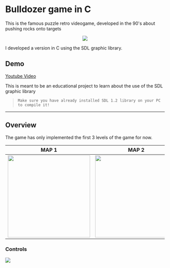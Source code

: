 # Bulldozer game in C
This is the famous puzzle retro videogame, developed in the 90's about pushing rocks onto targets

<p align="center">
  <img src="Images/BattleCity.png">
</p>

I developed a version in C using the SDL graphic library.

## Demo

[Youtube Video](https://www.youtube.com/watch?v=QQdxiQNExBM&t=1s "Youtube Video")

This is meant to be an educational project to learn about the use of the SDL graphic library

>     Make sure you have already installed SDL 1.2 library on your PC to compile it! 

__________________

## Overview

The game has only implemented the first 3 levels of the game for now.

MAP 1 | MAP 2 | MAP 3
------------ | ------------- | -------------
<img src="Images/map1.png" width = "260"> | <img src="Images/ma2.png" width = "260"> | <img src="Images/map3.png" width = "260">


### Controls

<img src="Images/keyboard.png">
